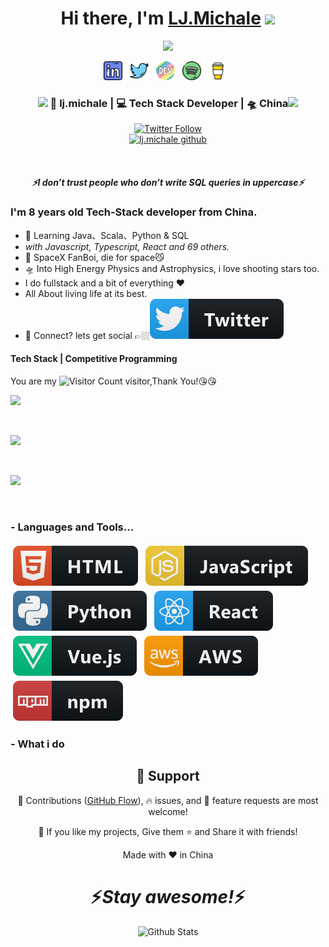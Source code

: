 
<div align="center">
   <h1>Hi there, I'm <a href="https://hemant.codes">LJ.Michale</a> <img src="https://media.giphy.com/media/hvRJCLFzcasrR4ia7z/giphy.gif" width="25px"> </h1>
   <img src="https://pronoun.cyou/x/y?subject=He&object=Him&height=20"> 
</div>
<p align='center'>
<a href="https://www.linkedin.com/in/hemant-j-85518a195/"><img height="30" src="https://raw.githubusercontent.com/8bithemant/8bithemant/master/linkedin.png?raw=true"></a>&nbsp;&nbsp;
<a href="https://twitter.com/8bithemant"><img height="30" src="https://raw.githubusercontent.com/8bithemant/8bithemant/master/twitter.png?raw=true"></a>&nbsp;&nbsp;
<a href="https://dev.to/hemant"><img height="30" src="https://raw.githubusercontent.com/8bithemant/8bithemant/master/devto.png?raw=true"></a>&nbsp;&nbsp;
<a href="https://www.facebook.com/trinnwin"><img height="30" src="https://raw.githubusercontent.com/8bithemant/8bithemant/master/spotify.png?raw=true"></a>&nbsp;&nbsp;
<a href="https://www.coffee.com/hemant"><img height="30" src="https://raw.githubusercontent.com/8bithemant/8bithemant/master/coffee.jpg?raw=true"></a>&nbsp;&nbsp;
</p>

<div align="center">
<h3><img src="https://media.giphy.com/media/WUlplcMpOCEmTGBtBW/giphy.gif" width="30"> 🙎 lj.michale | 💻 Tech Stack Developer | 🛸 China<img src="https://media.giphy.com/media/WUlplcMpOCEmTGBtBW/giphy.gif" width="30"></h3>
</div>

<p align="center">
   <a href="https://twitter.com/_hemant_joshi"><img alt="Twitter Follow" src="https://img.shields.io/twitter/follow/_hemant_joshi?style=for-the-badge&color=09f&labelColor=black&logo=twitter&label=@_hemant_joshi"></a>
   <br> <!-- <a href="https://badges.pufler.dev/visits/mayhemantt/mayhemantt"> <img alt="lj.michale github" src="https://badges.pufler.dev/visits/mayhemantt/mayhemantt"> </a> -->
   <a href="https://visitor-badge.glitch.me/badge?page_id=mayhemantt.mayhemantt"> <img alt="lj.michale github" src="https://visitor-badge.glitch.me/badge?page_id=mayhemantt.mayhemantt"> </a>
</p>

<br />
 
<h5 align="center">
   <i>⚡️I don’t trust people who don’t write SQL queries in uppercase⚡️</i>
</h5>
  

<!-- Introduce Myself -->
<p align="left">
  <h3> I'm 8 years old Tech-Stack developer from China.</h3>
</p>

- 🥀 Learning Java、Scala、Python & SQL
- <i>with Javascript, Typescript, React and 69 others.</i>
- 🔭 SpaceX FanBoi, die for space😼
- 🛸 Into High Energy Physics and Astrophysics, i love shooting stars too.
- I do fullstack and a bit of everything :heart:
- All About living life at its best.
- 💬 Connect? lets get social 👉🏼[<img src="https://raw.githubusercontent.com/8bithemant/8bithemant/master/svg/social/twitter.svg" >](https://twitter.com/_hemant_joshi)

<p align="left">
  <h4> Tech Stack | Competitive Programming </h4>
</p>

<!-- 主页访问量统计 -->
You are my ![Visitor Count](https://profile-counter.glitch.me/lj-michale/count.svg) visitor,Thank You!:kissing_heart::kissing_heart:

<!-- 仓库状态统计 -->
<p align="left" >
 <a href="https://github.com/lj-michale/github-readme-stats"> 
    <img  src="https://github-readme-stats.vercel.app/api?username=lj-michale&&show_icons=true&theme=radical"/>
 </a>
</p>

<br />

<!-- 常用语言占比统计 -->
<p align="left" >
 <a href="https://github.com/lj-michale/github-readme-stats"> 
    <img  src="![Top Langs](https://github-readme-stats.vercel.app/api/top-langs/?username=lj-michale&layout=compact&theme=tokyonight)"/>
 </a>
</p>

<br />

<!-- Github活动统计图 -->
<p align="left" >
 <a href="https://github.com/lj-michale/github-readme-stats"> 
    <img  src="![Visitor Count](![](https://github-readme-activity-graph.cyclic.app/graph?username=lj-michale&theme=dracula)"/>
 </a>
</p>

<br />

### - Languages and Tools...
<p align="left">
  <!-- For more icons please follow  https://github.com/MikeCodesDotNET/ColoredBadges -->
  <img src="https://raw.githubusercontent.com/8bithemant/8bithemant/master/svg/dev/languages/html.svg" alt="html" style="vertical-align:top; margin:4px">    
  <img src="https://raw.githubusercontent.com/8bithemant/8bithemant/master/svg/dev/languages/js.svg" alt="js" style="vertical-align:top; margin:4px">
  <img src="https://raw.githubusercontent.com/8bithemant/8bithemant/master/svg/dev/languages/python.svg" alt="python" style="vertical-align:top; margin:4px">
  <img src="https://raw.githubusercontent.com/8bithemant/8bithemant/master/svg/dev/frameworks/react.svg" alt="react" style="vertical-align:top; margin:4px">
  <img src="https://raw.githubusercontent.com/8bithemant/8bithemant/master/svg/dev/frameworks/vue.svg" alt="vue" style="vertical-align:top; margin:4px">
  <img src="https://raw.githubusercontent.com/8bithemant/8bithemant/master/svg/dev/services/aws.svg" alt="aws" style="vertical-align:top; margin:4px">
  <img src="https://raw.githubusercontent.com/8bithemant/8bithemant/master/svg/dev/services/npm.svg" alt="npm" style="vertical-align:top; margin:4px">
</p>

<!-- ### - Blogs 🌱 -->
<!--
<p align="left">
  <a href="https://dev.to/hemant">
    <img src="https://raw.githubusercontent.com/8bithemant/8bithemant/master/svg/blogs/devto.svg"> 
  </a>
</p>
-->

### - What i do     
<h2 align="center">🤝 Support</h2>
  <p align="center">🎀 Contributions (<a href="https://guides.github.com/introduction/flow" title="GitHub flow">GitHub Flow</a>), 🔥 issues, and 🥮 feature requests are most welcome!</p>
  <p align="center">💙 If you like my projects, Give them ⭐ and Share it with friends!</p>
</p>
<p align="center">Made with ❤ in China</p>
<h1 align='center'>⚡️<i>Stay awesome!</i>⚡️</h1>
<p align="center">
  <img src="https://github.com/lj-michale/lj-michale/Update/svg/Bottom.svg" alt="Github Stats" />
</p>


